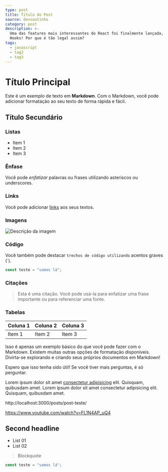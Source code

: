 ```yaml
---
type: post
title: Título do Post
source: devsoutinho
category: post
description: >-
  Uma das features mais interessantes do React foi finalmente lançada, o famoso
  Hooks! Por que é tão legal assim?
tags:
  - javascript
  - tag2
  - tag3
---
```


# Título Principal

Este é um exemplo de texto em **Markdown**. Com o Markdown, você pode adicionar formatação ao seu texto de forma rápida e fácil.

## Título Secundário

### Listas

- Item 1
- Item 2
- Item 3

### Ênfase

Você pode *enfatizar* palavras ou frases utilizando asteriscos ou underscores.

### Links

Você pode adicionar [links](https://www.exemplo.com) aos seus textos.

### Imagens

![Descrição da imagem](https://placehold.co/600x400)

### Código

Você também pode destacar `trechos de código utilizando` acentos graves (`).

```js
const teste = "vamos lá";
```

### Citações

> Esta é uma citação. Você pode usá-la para enfatizar uma frase importante ou para referenciar uma fonte.

### Tabelas

| Coluna 1 | Coluna 2 | Coluna 3 |
|----------|----------|----------|
| Item 1   | Item 2   | Item 3   |

Isso é apenas um exemplo básico do que você pode fazer com o Markdown. Existem muitas outras opções de formatação disponíveis. Divirta-se explorando e criando seus próprios documentos em Markdown!

Espero que isso tenha sido útil! Se você tiver mais perguntas, é só perguntar.



Lorem ipsum dolor sit amet [consectetur adipisicing](https://www.youtube.com/watch?v=FL1N4AP_uQ4) elit. Quisquam, quibusdam amet. 
Lorem ipsum dolor sit amet consectetur adipisicing elit. Quisquam, quibusdam amet.


http://localhost:3000/posts/post-teste/

https://www.youtube.com/watch?v=FL1N4AP_uQ4

## Second headline

- List 01
- List 02

> Blockquote

```javascript
const teste = "vamos lá";
```